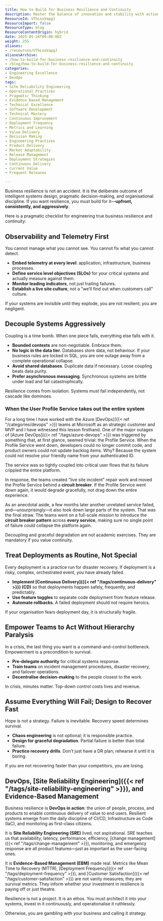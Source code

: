 ```yaml
---
title: How to Build for Business Resilience and Continuity
description: Master the balance of innovation and stability with actionable insights on building resilient systems. Design for recovery, empower teams, and ensure continuity.
ResourceId: VThLnxVapgJ
ResourceImport: false
ResourceType: blog
ResourceContentOrigin: hybrid
date: 2025-05-26T09:00:00Z
weight: 255
aliases:
- /resources/VThLnxVapgJ
aliasesArchive:
- /how-to-build-for-business-resilience-and-continuity
- /blog/how-to-build-for-business-resilience-and-continuity
categories:
- Engineering Excellence
- DevOps
tags:
- Site Reliability Engineering
- Operational Practices
- Pragmatic Thinking
- Evidence Based Management
- Technical Excellence
- Software Development
- Technical Mastery
- Continuous Improvement
- Deployment Frequency
- Metrics and Learning
- Value Delivery
- Decision Making
- Engineering Practices
- Product Delivery
- Market Adaptability
- Release Management
- Deployment Strategies
- Continuous Delivery
- Current Value
- Frequent Releases

---
```

Business resilience is not an accident. It is the deliberate outcome of intelligent systems design, pragmatic decision-making, and organisational discipline. If you want resilience, you must build for it—**upfront, consistently, and aggressively**.

Here is a pragmatic checklist for engineering true business resilience and continuity:

## Observability and Telemetry First

You cannot manage what you cannot see. You cannot fix what you cannot detect.

- **Embed telemetry at every level**: application, infrastructure, business processes.
- **Define service level objectives (SLOs)** for your critical systems and actually measure against them.
- **Monitor leading indicators**, not just trailing failures.
- **Establish a live site culture**, not a "we’ll find out when customers call" culture.

If your systems are invisible until they explode, you are not resilient; you are negligent.

## Decouple Systems Aggressively

Coupling is a time bomb. When one piece falls, everything else falls with it.

- **Bounded contexts** are non-negotiable. Embrace them.
- **No logic in the data tier.** Databases store data, not behaviour. If your business rules are locked in SQL, you are one outage away from a complete operational collapse.
- **Avoid shared databases**. Duplicate data if necessary. Loose coupling beats data purity.
- **Prefer asynchronous messaging**. Synchronous systems are brittle under load and fail catastrophically.

Resilience comes from isolation. Systems must fail independently, not cascade like dominoes.

### When the User Profile Service takes out the entire system

For a long time I have worked with the Azure [DevOps]({{< ref "/categories/devops" >}}) teams at Microsoft as an strategic customer and MVP and I have witnessed this lesson firsthand. One of the major outages of [Azure DevOps]({{< ref "/tags/azure-devops" >}}) was triggered by something that, at first glance, seemed trivial: the Profile Service. When the Profile Service went down, developers could no longer commit code, and product owners could not update backlog items. Why? Because the system could not resolve your friendly name from your authenticated ID.

The service was so tightly coupled into critical user flows that its failure crippled the entire platform.

In response, the teams created "live site incident" repair work and moved the Profile Service behind a **circuit breaker**. If the Profile Service went down again, it would degrade gracefully, not drag down the entire experience.

As an anecdotal aside, a few months later another unrelated service failed, and—unsurprisingly—it also took down large parts of the system. That was the final straw. The teams went on a full-scale mission to introduce the **circuit breaker pattern** across **every service**, making sure no single point of failure could collapse the platform again.

Decoupling and graceful degradation are not academic exercises. They are mandatory if you value continuity.

## Treat Deployments as Routine, Not Special

Every deployment is a practice run for disaster recovery. If deployment is a risky, complex, orchestrated event, you have already failed.

- **Implement [Continuous Delivery]({{< ref "/tags/continuous-delivery" >}}) (CD)** so that deployments happen safely, frequently, and predictably.
- **Use feature toggles** to separate code deployment from feature release.
- **Automate rollbacks**. A failed deployment should not require heroics.

If your organisation fears deployment day, it is structurally fragile.

## Empower Teams to Act Without Hierarchy Paralysis

In a crisis, the last thing you want is a command-and-control bottleneck. Empowerment is a precondition to survival.

- **Pre-delegate authority** for critical systems response.
- **Train teams** on incident management procedures, disaster recovery, and failover operations.
- **Decentralise decision-making** to the people closest to the work.

In crisis, minutes matter. Top-down control costs lives and revenue.

## Assume Everything Will Fail; Design to Recover Fast

Hope is not a strategy. Failure is inevitable. Recovery speed determines survival.

- **Chaos engineering** is not optional; it is responsible practice.
- **Design for graceful degradation**. Partial failure is better than total failure.
- **Practice recovery drills**. Don't just have a DR plan; rehearse it until it is boring.

If you are not recovering faster than your competitors, you are losing.

## DevOps, [Site Reliability Engineering]({{< ref "/tags/site-reliability-engineering" >}}), and Evidence-Based Management

Business resilience is **DevOps in action**: the union of people, process, and products to enable continuous delivery of value to end users. Resilient systems emerge from the daily discipline of CI/CD, Infrastructure as Code (IaC), and monitoring as first-class citizens.

It is **Site Reliability Engineering (SRE)** lived, not aspirational. SRE teaches us that availability, latency, performance, efficiency, [change management]({{< ref "/tags/change-management" >}}), monitoring, and emergency response are all product features—just as important as the user-facing ones.

It is **Evidence-Based Management (EBM)** made real. Metrics like Mean Time to Recovery (MTTR), [Deployment Frequency]({{< ref "/tags/deployment-frequency" >}}), and [Customer Satisfaction]({{< ref "/tags/customer-satisfaction" >}}) are not vanity measures; they are survival metrics. They inform whether your investment in resilience is paying off or just theatre.

Resilience is not a project. It is an ethos. You must architect it into your systems, invest in it continuously, and operationalise it ruthlessly.

Otherwise, you are gambling with your business and calling it strategy.
